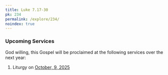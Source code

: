 ```yaml
---
title: Luke 7.17-30
pk: 234
permalink: /explore/234/
noindex: true
---
```


### Upcoming Services

God willing, this Gospel will be proclaimed at the following services over the next year:


1. Liturgy on [October,  9, 2025](https://orthocal.info/readings/gregorian/2025/10/09/)
